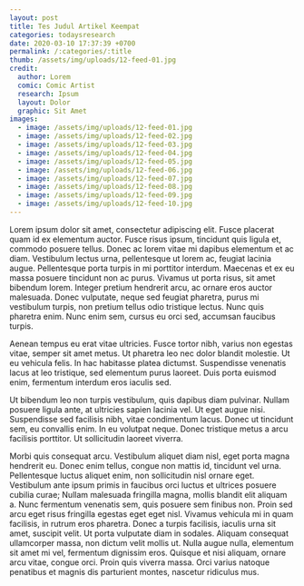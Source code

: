 ```yaml
---
layout: post
title: Tes Judul Artikel Keempat
categories: todaysresearch
date: 2020-03-10 17:37:39 +0700
permalink: /:categories/:title
thumb: /assets/img/uploads/12-feed-01.jpg
credit:
  author: Lorem
  comic: Comic Artist
  research: Ipsum
  layout: Dolor
  graphic: Sit Amet
images:
  - image: /assets/img/uploads/12-feed-01.jpg
  - image: /assets/img/uploads/12-feed-02.jpg
  - image: /assets/img/uploads/12-feed-03.jpg
  - image: /assets/img/uploads/12-feed-04.jpg
  - image: /assets/img/uploads/12-feed-05.jpg
  - image: /assets/img/uploads/12-feed-06.jpg
  - image: /assets/img/uploads/12-feed-07.jpg
  - image: /assets/img/uploads/12-feed-08.jpg
  - image: /assets/img/uploads/12-feed-09.jpg
  - image: /assets/img/uploads/12-feed-10.jpg
---
```

Lorem ipsum dolor sit amet, consectetur adipiscing elit. Fusce placerat quam id ex elementum auctor. Fusce risus ipsum, tincidunt quis ligula et, commodo posuere tellus. Donec ac lorem vitae mi dapibus elementum et ac diam. Vestibulum lectus urna, pellentesque ut lorem ac, feugiat lacinia augue. Pellentesque porta turpis in mi porttitor interdum. Maecenas et ex eu massa posuere tincidunt non ac purus. Vivamus ut porta risus, sit amet bibendum lorem. Integer pretium hendrerit arcu, ac ornare eros auctor malesuada. Donec vulputate, neque sed feugiat pharetra, purus mi vestibulum turpis, non pretium tellus odio tristique lectus. Nunc quis pharetra enim. Nunc enim sem, cursus eu orci sed, accumsan faucibus turpis.

Aenean tempus eu erat vitae ultricies. Fusce tortor nibh, varius non egestas vitae, semper sit amet metus. Ut pharetra leo nec dolor blandit molestie. Ut eu vehicula felis. In hac habitasse platea dictumst. Suspendisse venenatis lacus at leo tristique, sed elementum purus laoreet. Duis porta euismod enim, fermentum interdum eros iaculis sed.

Ut bibendum leo non turpis vestibulum, quis dapibus diam pulvinar. Nullam posuere ligula ante, at ultricies sapien lacinia vel. Ut eget augue nisi. Suspendisse sed facilisis nibh, vitae condimentum lacus. Donec ut tincidunt sem, eu convallis enim. In eu volutpat neque. Donec tristique metus a arcu facilisis porttitor. Ut sollicitudin laoreet viverra.

Morbi quis consequat arcu. Vestibulum aliquet diam nisl, eget porta magna hendrerit eu. Donec enim tellus, congue non mattis id, tincidunt vel urna. Pellentesque luctus aliquet enim, non sollicitudin nisl ornare eget. Vestibulum ante ipsum primis in faucibus orci luctus et ultrices posuere cubilia curae; Nullam malesuada fringilla magna, mollis blandit elit aliquam a. Nunc fermentum venenatis sem, quis posuere sem finibus non. Proin sed arcu eget risus fringilla egestas eget eget nisl. Vivamus vehicula mi in quam facilisis, in rutrum eros pharetra. Donec a turpis facilisis, iaculis urna sit amet, suscipit velit. Ut porta vulputate diam in sodales. Aliquam consequat ullamcorper massa, non dictum velit mollis ut. Nulla augue nulla, elementum sit amet mi vel, fermentum dignissim eros. Quisque et nisi aliquam, ornare arcu vitae, congue orci. Proin quis viverra massa. Orci varius natoque penatibus et magnis dis parturient montes, nascetur ridiculus mus.